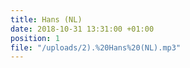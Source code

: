 ```yaml
---
title: Hans (NL)
date: 2018-10-31 13:31:00 +01:00
position: 1
file: "/uploads/2).%20Hans%20(NL).mp3"
---
```


